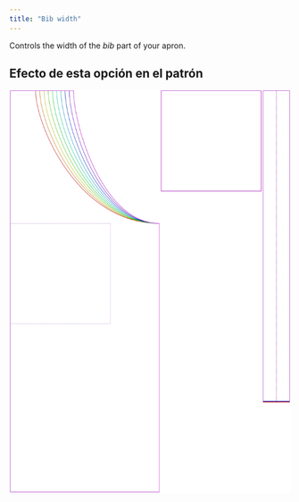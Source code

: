 ```yaml
---
title: "Bib width"
---
```


Controls the width of the _bib_ part of your apron.

## Efecto de esta opción en el patrón

![This image shows the effect of this option by superimposing several variants that have a different value for this option](albert_bibwidth_sample.svg "Effect of this option on the pattern")
